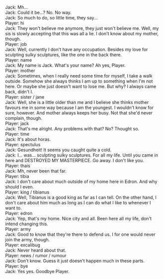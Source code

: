 Jack: Mh...  
Jack: Could it be...? No. No way.  
Jack: So much to do, so little time, they say...  
Player: hi  
Jack: They won't believe me anymore, they just won't believe me. Well, my sis is slowly accepting that this was all a lie. I don't know about my mother, though.  
Player: job  
Jack: Well, currently I don't have any occupation. Besides my love for sculpting sulky sculptures, like the one in the back there.  
Player: name  
Jack: My name is Jack. What's your name? Ah yes, Player.  
Player: mother  
Jack: Sometimes, when I really need some time for myself, I take a walk outside. Somehow she always thinks I am up to something when I'm not here. Or maybe she just doesn't want to lose me. But why? I always came back, didn't I.  
Player: sister / jane  
Jack: Well, she is a little older than me and I believe she thinks mother favours me in some way because I am the youngest. I wouldn't know for sure, however. And mother always keeps her busy. Not that she'd never complain, though.  
Player: jack  
Jack: That's me alright. Any problems with that? No? Thought so.  
Player: time  
Jack: It's about horas.  
Player: spectulus  
Jack: Gesundheit! It seems you caught quite a cold.  
Jack: I... was... sculpting sulky sculptures. For all my life. Until you came in here and DESTROYED MY MASTERPIECE. Go away. I don't like you.  
Player: thais  
Jack: Mh, never been that far.  
Player: tibia  
Jack: I don't care about much outside of my home here in Edron. And why should I even.  
Player: king / tibianus  
Jack: Well, Tibianus is a good king as far as I can tell. On the other hand, I don't care about him much as long as I can do what I like to whenever I want to.  
Player: edron  
Jack: Yep, that's my home. Nice city and all. Been here all my life, don't intend changing this.  
Player: army  
Jack: Good to know that they're there to defend us. I for one would never join the army, though.  
Player: excalibug  
Jack: Never heard about that.  
Player: news / rumor / rumour  
Jack: Don't know. Guess it just doesn't happen much in these parts.  
Player: bye  
Jack: Yes yes. Goodbye Player.  
